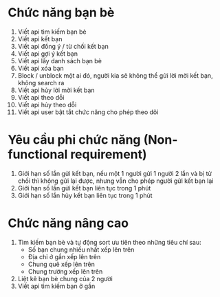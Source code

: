 # Chức năng bạn bè

1. Viết api tìm kiếm bạn bè
2. Viết api kết bạn
3. Viết api đồng ý / từ chối kết bạn
4. Viết api gợi ý kết bạn
5. Viết api lấy danh sách bạn bè
6. Viết api xóa bạn
7. Block / unblock một ai đó, người kia sẽ không thể gửi lời mời kết bạn, không search ra
8. Viết api hủy lời mời kết bạn
9. Viết api theo dỗi
10. Viết api hủy theo dỗi
11. Viết api user bật tắt chức năng cho phép theo dõi

# Yêu cầu phi chức năng (Non-functional requirement)

1. Giới hạn số lần gửi kết bạn, nếu một 1 người gửi 1 người 2 lần và bị từ chối thì không gửi lại được, nhưng vẫn cho phép người gửi kết bạn lại
2. Giới hạn số lần gửi kết bạn liên tục trong 1 phút
3. Giới hạn số lần hủy kết bạn liên tục trong 1 phút

# Chức năng nâng cao

1. Tìm kiếm bạn bè và tự động sort ưu tiên theo những tiêu chí sau:
   - Số bạn chung nhiều nhất xếp lên trên
   - Địa chỉ ở gần xếp lên trên
   - Chung quê xếp lên trên
   - Chung trường xếp lên trên
2. Liệt kê bạn bè chung của 2 người
3. Viết api tìm kiếm bạn ở gần
